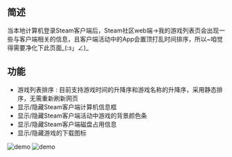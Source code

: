 ## 简述
当本地计算机登录Steam客户端后，Steam社区web端->我的游戏列表页会出现一些与客户端相关的信息，且客户端活动中的App会置顶打乱时间排序，所以~咱觉得需要净化下此页面_(:з」∠)_

## 功能
- 游戏列表排序
  : 目前支持游戏时间的升降序和游戏名称的升降序，采用静态排序，无需重新刷新网页
- 显示/隐藏Steam客户端计算机信息框
- 显示/隐藏Steam客户端活动中游戏的背景颜色条
- 显示/隐藏Steam客户端磁盘占用信息
- 显示/隐藏游戏的下载图标

![demo](https://greasyfork.s3.us-east-2.amazonaws.com/8269am5kp76svb483tvvbetvm6lm)
![demo](https://blob.keylol.com/forum/202110/05/015619pwqz9z3sr1wfceoy.jpg)

